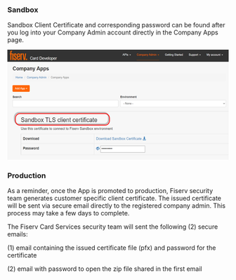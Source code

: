 
### Sandbox

Sandbox Client Certificate and corresponding password can be found after you log into your Company Admin account directly in the Company Apps page.

![sandbox-client-certificate.png](assets/images/sandbox-client-certificate.png)



 

### Production

As a reminder, once the App is promoted to production, Fiserv security team generates customer specific client certificate. The issued certificate will be sent via secure email directly to the registered company admin. This process may take a few days to complete. 

The Fiserv Card Services security team will sent the following (2) secure emails:

(1) email containing the issued certificate file (pfx) and password for the certificate

(2) email with password to open the zip file shared in the first email

 

